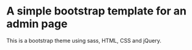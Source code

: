
<h1>A simple bootstrap template for an admin page</h1>
<p>This is a bootstrap theme using sass, HTML, CSS and jQuery.<p>
